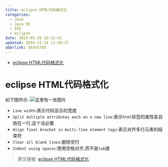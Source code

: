 ```yaml
---
title: eclipse HTML代码格式化
categories: 
  - Java
  - Java EE
  - IDE
  - eclipse
date: 2019-05-29 16:12:41
updated: 2019-11-14 11:39:27
abbrlink: 503e570d
---
```

<div id='my_toc'>

- [eclipse HTML代码格式化](/blog/503e570d/#eclipse-HTML代码格式化)

</div>
<!--more-->
<script>if (navigator.platform.toLowerCase() == 'win32'){document.getElementById('my_toc').style.display = 'none';}</script>

<!--end-->
# eclipse HTML代码格式化 #
如下图所示:
![这里有一张图片](https://image-1257720033.cos.ap-shanghai.myqcloud.com/blog/JavaEE/IDE/Eclipse/Format/HTML/1.png)
- `Line width`:表示代码显示的宽度
- `Split multiple attributes each on a new line`:表示`html`标签的属性各自放在一行,这个没必要.
- `Align final bracket in multi-line element tags`:表示对齐多行元素的结束符
- `Clear all blank lines`:删除空行
- `Indent using spaces`:使用空格对齐,而不是`tab`键

>原文链接: [eclipse HTML代码格式化](https://lanlan2017.github.io/blog/503e570d/)
